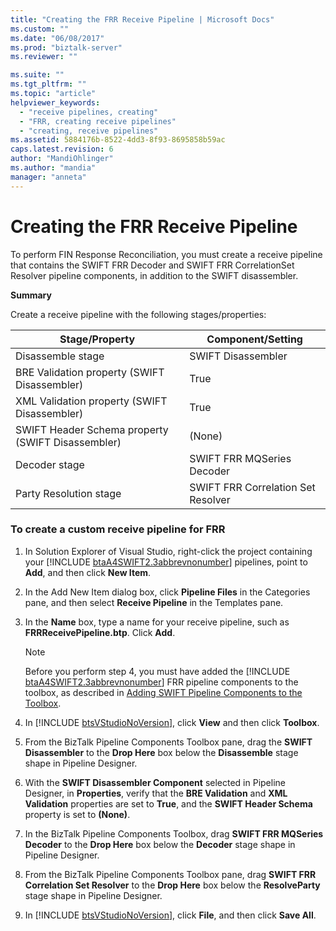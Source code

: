 ```yaml
---
title: "Creating the FRR Receive Pipeline | Microsoft Docs"
ms.custom: ""
ms.date: "06/08/2017"
ms.prod: "biztalk-server"
ms.reviewer: ""

ms.suite: ""
ms.tgt_pltfrm: ""
ms.topic: "article"
helpviewer_keywords: 
  - "receive pipelines, creating"
  - "FRR, creating receive pipelines"
  - "creating, receive pipelines"
ms.assetid: 5884176b-8522-4dd3-8f93-8695858b59ac
caps.latest.revision: 6
author: "MandiOhlinger"
ms.author: "mandia"
manager: "anneta"
---
```

# Creating the FRR Receive Pipeline
To perform FIN Response Reconciliation, you must create a receive pipeline that contains the SWIFT FRR Decoder and SWIFT FRR CorrelationSet Resolver pipeline components, in addition to the SWIFT disassembler.  

 **Summary**  

 Create a receive pipeline with the following stages/properties:  

|Stage/Property|Component/Setting|  
|---------------------|------------------------|  
|Disassemble stage|SWIFT Disassembler|  
|BRE Validation property (SWIFT Disassembler)|True|  
|XML Validation property (SWIFT Disassembler)|True|  
|SWIFT Header Schema property (SWIFT Disassembler)|(None)|  
|Decoder stage|SWIFT FRR MQSeries Decoder|  
|Party Resolution stage|SWIFT FRR Correlation Set Resolver|  

### To create a custom receive pipeline for FRR  

1. In Solution Explorer of Visual Studio, right-click the project containing your [!INCLUDE [btaA4SWIFT2.3abbrevnonumber](../../includes/btaa4swift2-3abbrevnonumber-md.md)] pipelines, point to <strong>Add</strong>, and then click <strong>New Item</strong>.  

2. In the Add New Item dialog box, click **Pipeline Files** in the Categories pane, and then select **Receive Pipeline** in the Templates pane.  

3. In the **Name** box, type a name for your receive pipeline, such as **FRRReceivePipeline.btp**. Click **Add**.  

   > [!NOTE]
   >  Before you perform step 4, you must have added the [!INCLUDE [btaA4SWIFT2.3abbrevnonumber](../../includes/btaa4swift2-3abbrevnonumber-md.md)] FRR pipeline components to the toolbox, as described in [Adding SWIFT Pipeline Components to the Toolbox](../../adapters-and-accelerators/accelerator-swift/adding-swift-pipeline-components-to-the-toolbox.md).  

4. In [!INCLUDE [btsVStudioNoVersion](../../includes/btsvstudionoversion-md.md)], click <strong>View</strong> and then click <strong>Toolbox</strong>.  

5. From the BizTalk Pipeline Components Toolbox pane, drag the **SWIFT Disassembler** to the **Drop Here** box below the **Disassemble** stage shape in Pipeline Designer.  

6. With the **SWIFT Disassembler Component** selected in Pipeline Designer, in **Properties**, verify that the **BRE Validation** and **XML Validation** properties are set to **True**, and the **SWIFT Header Schema** property is set to **(None)**.  

7. In the BizTalk Pipeline Components Toolbox, drag **SWIFT FRR MQSeries Decoder** to the **Drop Here** box below the **Decoder** stage shape in Pipeline Designer.  

8. From the BizTalk Pipeline Components Toolbox pane, drag **SWIFT FRR Correlation Set Resolver** to the **Drop Here** box below the **ResolveParty** stage shape in Pipeline Designer.  

9. In [!INCLUDE [btsVStudioNoVersion](../../includes/btsvstudionoversion-md.md)], click <strong>File</strong>, and then click <strong>Save All</strong>.
